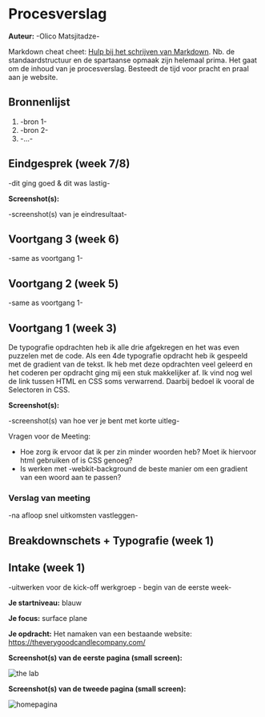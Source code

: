 # Procesverslag
**Auteur:** -Olico Matsjitadze-



Markdown cheat cheet: [Hulp bij het schrijven van Markdown](https://github.com/adam-p/markdown-here/wiki/Markdown-Cheatsheet). Nb. de standaardstructuur en de spartaanse opmaak zijn helemaal prima. Het gaat om de inhoud van je procesverslag. Besteedt de tijd voor pracht en praal aan je website.



## Bronnenlijst
1. -bron 1-
2. -bron 2-
3. -...-



## Eindgesprek (week 7/8)

-dit ging goed & dit was lastig-

**Screenshot(s):**

-screenshot(s) van je eindresultaat-



## Voortgang 3 (week 6)

-same as voortgang 1-



## Voortgang 2 (week 5)

-same as voortgang 1-



## Voortgang 1 (week 3)

De typografie opdrachten heb ik alle drie afgekregen en het was even puzzelen met de code. Als een 4de typografie opdracht heb ik gespeeld met de gradient van de tekst. Ik heb met deze opdrachten veel geleerd en het coderen per opdracht ging mij een stuk makkelijker af. Ik vind nog wel de link tussen HTML en CSS soms verwarrend. Daarbij bedoel ik vooral de Selectoren in CSS.

**Screenshot(s):**

-screenshot(s) van hoe ver je bent met korte uitleg-

Vragen voor de Meeting:
- Hoe zorg ik ervoor dat ik per zin minder woorden heb? Moet ik hiervoor html gebruiken of is CSS genoeg?
- Is werken met -webkit-background de beste manier om een gradient van een woord aan te passen?

### Verslag van meeting

-na afloop snel uitkomsten vastleggen-

## Breakdownschets + Typografie (week 1)




## Intake (week 1)
-uitwerken voor de kick-off werkgroep - begin van de eerste week-

**Je startniveau:** blauw

**Je focus:** surface plane

**Je opdracht:** Het namaken van een bestaande website: https://theverygoodcandlecompany.com/

**Screenshot(s) van de eerste pagina (small screen):**

<img src="https://cdn.shopify.com/s/files/1/0082/9764/4091/files/165A0694_1080x.jpg?v=1596319349.jpg" alt="the lab">

**Screenshot(s) van de tweede pagina (small screen):**

<img src="https://github.com/kolmdesign/Frontenddevelopment/blob/main/images/homepagina-candle.png" alt="homepagina">
